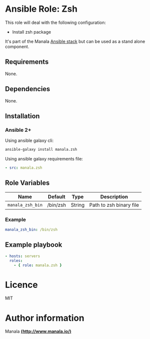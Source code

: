 # Ansible Role: Zsh

This role will deal with the following configuration:
- Install zsh package

It's part of the Manala <a href="http://www.manala.io" target="_blank">Ansible stack</a> but can be used as a stand alone component.

## Requirements

None.

## Dependencies

None.

## Installation

### Ansible 2+

Using ansible galaxy cli:

```bash
ansible-galaxy install manala.zsh
```

Using ansible galaxy requirements file:

```yaml
- src: manala.zsh
```

## Role Variables

| Name                | Default  | Type    | Description              |
| ------------------- | -------- | ------- | ------------------------ |
| `manala_zsh_bin`    | /bin/zsh | String  | Path to zsh binary file  |

### Example

```yaml
manala_zsh_bin: /bin/zsh
```

## Example playbook

```yaml
- hosts: servers
  roles:
    - { role: manala.zsh }
```

# Licence

MIT

# Author information

Manala [**(http://www.manala.io/)**](http://www.manala.io)
